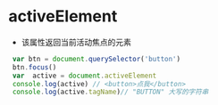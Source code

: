 # activeElement

- 该属性返回当前活动焦点的元素
```js
 var btn = document.querySelector('button')
 btn.focus()
 var  active = document.activeElement
 console.log(active) // <button>点我</button>
 console.log(active.tagName)// "BUTTON" 大写的字符串
``` 